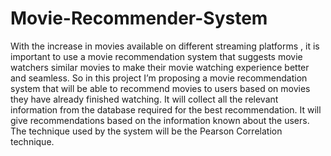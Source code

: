 # Movie-Recommender-System
With the increase in movies available on different streaming platforms , it is important to use a movie recommendation system that suggests movie watchers similar movies to make their movie watching experience better and seamless. So in this project I’m proposing a movie recommendation system that will be able to recommend movies to users based on movies they have already finished watching. It will collect all the relevant information from the database required for the best recommendation. It will give recommendations based on the information known about the users. The technique used by the system will be the Pearson Correlation technique.
